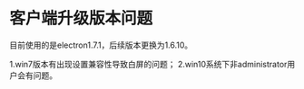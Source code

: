# 客户端升级版本问题

目前使用的是electron1.7.1，后续版本更换为1.6.10。

1.win7版本有出现设置兼容性导致白屏的问题；
2.win10系统下非administrator用户会有问题。